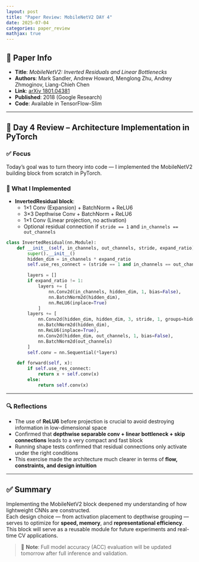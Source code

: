```yaml
---
layout: post
title: "Paper Review: MobileNetV2 DAY 4"
date: 2025-07-04
categories: paper_review
mathjax: true
---
```


## 📌 Paper Info

- **Title**: *MobileNetV2: Inverted Residuals and Linear Bottlenecks*  
- **Authors**: Mark Sandler, Andrew Howard, Menglong Zhu, Andrey Zhmoginov, Liang-Chieh Chen  
- **Link**: [arXiv 1801.04381](https://arxiv.org/abs/1801.04381)  
- **Published**: 2018 (Google Research)  
- **Code**: Available in TensorFlow-Slim  

---

## 🧠 Day 4 Review – Architecture Implementation in PyTorch

### ✅ Focus

Today’s goal was to turn theory into code — I implemented the MobileNetV2 building block from scratch in PyTorch.

### 🧱 What I Implemented

- **InvertedResidual block**:
  - 1×1 Conv (Expansion) + BatchNorm + ReLU6  
  - 3×3 Depthwise Conv + BatchNorm + ReLU6  
  - 1×1 Conv (Linear projection, no activation)  
  - Optional residual connection if `stride == 1` and `in_channels == out_channels`

```python
class InvertedResidual(nn.Module):
    def __init__(self, in_channels, out_channels, stride, expand_ratio):
        super().__init__()
        hidden_dim = in_channels * expand_ratio
        self.use_res_connect = (stride == 1 and in_channels == out_channels)

        layers = []
        if expand_ratio != 1:
            layers += [
                nn.Conv2d(in_channels, hidden_dim, 1, bias=False),
                nn.BatchNorm2d(hidden_dim),
                nn.ReLU6(inplace=True)
            ]
        layers += [
            nn.Conv2d(hidden_dim, hidden_dim, 3, stride, 1, groups=hidden_dim, bias=False),
            nn.BatchNorm2d(hidden_dim),
            nn.ReLU6(inplace=True),
            nn.Conv2d(hidden_dim, out_channels, 1, bias=False),
            nn.BatchNorm2d(out_channels)
        ]
        self.conv = nn.Sequential(*layers)

    def forward(self, x):
        if self.use_res_connect:
            return x + self.conv(x)
        else:
            return self.conv(x)
```

---

### 🔍 Reflections

- The use of **ReLU6** before projection is crucial to avoid destroying information in low-dimensional space  
- Confirmed that **depthwise separable conv + linear bottleneck + skip connections** leads to a very compact and fast block  
- Running shape tests confirmed that residual connections only activate under the right conditions  
- This exercise made the architecture much clearer in terms of **flow, constraints, and design intuition**

---

## ✅ Summary

Implementing the MobileNetV2 block deepened my understanding of how lightweight CNNs are constructed.  
Each design choice — from activation placement to depthwise grouping — serves to optimize for **speed, memory**, and **representational efficiency**.  
This block will serve as a reusable module for future experiments and real-time CV applications.

> 📌 **Note**: Full model accuracy (ACC) evaluation will be updated tomorrow after full inference and validation.